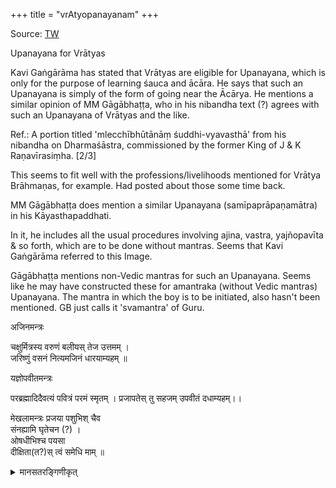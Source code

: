 +++
title = "vrAtyopanayanam"
+++

Source: [TW](https://threadreaderapp.com/thread/1715281201156812970.html)

Upanayana for Vrātyas

Kavi Gaṅgārāma has stated that Vrātyas are eligible for Upanayana, which is only for the purpose of learning śauca and ācāra. He says that such an Upanayana is simply of the form of going near the Ācārya. He mentions a similar opinion of MM Gāgābhaṭṭa, who in his nibandha text (?) agrees with such an Upanayana of Vrātyas and the like.

Ref.: A portion titled 'mlecchībhūtānāṃ śuddhi-vyavasthā' from his nibandha on Dharmaśāstra, commissioned by the former King of J & K Raṇavīrasiṃha. [2/3]

This seems to fit well with the professions/livelihoods mentioned for Vrātya Brāhmaṇas, for example. Had posted about those some time back.

MM Gāgābhaṭṭa does mention a similar Upanayana (samīpaprāpaṇamātra) in his Kāyasthapaddhati.

In it, he includes all the usual procedures involving ajina, vastra, yajñopavīta & so forth, which are to be done without mantras. Seems that Kavi Gaṅgārāma referred to this Image.

Gāgābhaṭṭa mentions non-Vedic mantras for such an Upanayana. Seems like he may have constructed these for amantraka (without Vedic mantras) Upanayana. The mantra in which the boy is to be initiated, also hasn't been mentioned. GB just calls it 'svamantra' of Guru.

अजिनमन्त्रः

चक्षुर्मित्रस्य वरुणं बलीयस् तेज उत्तमम् ।  
जरिष्णुं वसनं नित्यमजिनं धारयाम्यहम् ॥

यज्ञोपवीतमन्त्रः

परब्रह्मादिदैवत्यं पवित्रं परमं स्मृतम् ।
प्रजापतेस् तु सहजम् उपवीतं दधाम्यहम्।।

मेखलामन्त्रः
प्रजया पशुभिश् चैव  
संनह्यामि घृतेचन (?) ।  
ओषधीभिश्च पयसा  
दीक्षिता(त?)स् त्वं समेधि माम् ॥

<details><summary>मानसतरङ्गिणीकृत्</summary>

gAgAbhaTTa was the famed purohita of the indrAbhiSheka of the great Chatrapati,  founder of the last H empire. One can see he has cast the old mantra-s into new anuShTubh-s e.g. the original as per KYV is:

mitrasya chakShur dharuNaM balI yas  
tejo yashasvi sthavira.N samiddham |  
a̱nA hanasyaM vasanaM jariShNu
parIdaM vAjy ajinaM dadhe .aham |

or
yaj~nopavItaM paramaM pavitraM
prajApater yat sahajaM purastAt |
AyuShyaM agriyaM pratimu~ncha shubhraM
yaj~nopavItaM balam astu tejaH ||

He renders the ancient triShTubh-s as anuShTubh paraphrases that could be used for v4s & the scribal caste. I wonder if he use something similar in the late upanayana of the Chatrapati.
</details>


